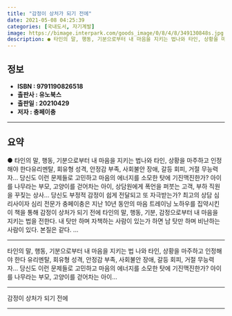 ```yaml
---
title: "감정이 상처가 되기 전에"
date: 2021-05-08 04:25:39
categories: [국내도서, 자기계발]
image: https://bimage.interpark.com/goods_image/0/8/4/8/349130848s.jpg
description: ● 타인의 말, 행동, 기분으로부터 내 마음을 지키는 법나와 타인, 상황을 마주하고 인정해야 한다유리멘탈, 회유형 성격, 안정감 부족, 사회불안 장애, 갈등 회피, 거절 무능력자… 당신도 이런 문제들로 고민하고 마음의 에너지를 소모한 탓에 기진맥진한가? 아이를 나무라는 부모, 고양이를
---
```


## **정보**

- **ISBN : 9791190826518**
- **출판사 : 유노북스**
- **출판일 : 20210429**
- **저자 : 충페이충**

------



## **요약**

●  타인의 말, 행동, 기분으로부터 내 마음을 지키는 법나와 타인, 상황을 마주하고 인정해야 한다유리멘탈, 회유형 성격, 안정감 부족, 사회불안 장애, 갈등 회피, 거절 무능력자… 당신도 이런 문제들로 고민하고 마음의 에너지를 소모한 탓에 기진맥진한가? 아이를 나무라는 부모, 고양이를 걷어차는 아이, 상담원에게 폭언을 퍼붓는 고객, 부하 직원을 꾸짖는 상사… 당신도 부정적 감정이 쉽게 전달되고 또 자극받는가? 최고의 상담 심리사이자 심리 전문가 충페이충은 지난 10년 동안의 마음 트레이닝 노하우를 집약시킨 이 책을 통해 감정이 상처가 되기 전에 타인의 말, 행동, 기분, 감정으로부터 내 마음을 지키는 법을 전한다. 내 탓만 하며 자책하는 사람이 있는가 하면 남 탓만 하며 비난하는 사람이 있다. 본질은 같다. ...

------

타인의 말, 행동, 기분으로부터 내 마음을 지키는 법
나와 타인, 상황을 마주하고 인정해야 한다
유리멘탈, 회유형 성격, 안정감 부족, 사회불안 장애, 갈등 회피, 거절 무능력자… 당신도 이런 문제들로 고민하고 마음의 에너지를 소모한 탓에 기진맥진한가? 아이를 나무라는 부모, 고양이를 걷어차는 아이... 

------


감정이 상처가 되기 전에 

------


